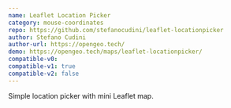 ```yaml
---
name: Leaflet Location Picker
category: mouse-coordinates
repo: https://github.com/stefanocudini/leaflet-locationpicker
author: Stefano Cudini
author-url: https://opengeo.tech/
demo: https://opengeo.tech/maps/leaflet-locationpicker/
compatible-v0:
compatible-v1: true
compatible-v2: false
---
```


Simple location picker with mini Leaflet map.
